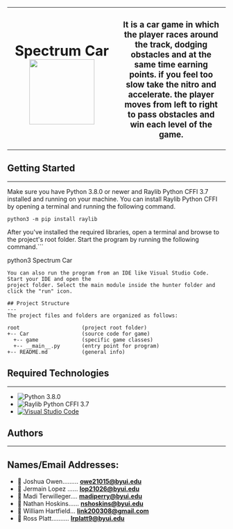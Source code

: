 
<table>
<tbody>
 <tr>
<td align="center" width="50%">
<h1> Spectrum Car </1>
<img src="https://media.istockphoto.com/vectors/auto-car-logo-icon-vector-illustration-template-modern-sport-car-vector-id1254556834?k=20&m=1254556834&s=170667a&w=0&h=c826MLdmi_ULbf5khIgJtwoCyWgbQeigknfOW0VUpEg=" width="150">  
</td>

<td align="center" width="50%">
<h3>It is a car game in which the player races around the track, dodging obstacles and at the same time earning points. if you feel too slow take the nitro and accelerate. the player moves from left to right to pass obstacles and win each level of the game.</h3>
</td>
</tr>
</tbody>
</table>


## Getting Started
---
Make sure you have Python 3.8.0 or newer and Raylib Python CFFI 3.7 installed and running on your machine. You can install Raylib Python CFFI by opening a terminal and running the following command.
```
python3 -m pip install raylib
```
After you've installed the required libraries, open a terminal and browse to the project's root folder. Start the program by running the following command.```

python3 Spectrum Car 
```
You can also run the program from an IDE like Visual Studio Code. Start your IDE and open the 
project folder. Select the main module inside the hunter folder and click the "run" icon.

## Project Structure
---
The project files and folders are organized as follows:

root                    (project root folder)
+-- Car                 (source code for game)
  +-- game              (specific game classes)
  +-- __main__.py       (entry point for program)
+-- README.md           (general info)
```

## Required Technologies
---
- ![Python 3.8.0](https://img.shields.io/badge/-Python-000000?style=flat&logo=python) 
- ![Raylib Python CFFI 3.7](https://img.shields.io/badge/-raylib-000000?style=flat&logo=raylib)
- [![Visual Studio Code](https://img.shields.io/badge/-VSCode-444444?style=flat&logo=visual-studio-code&logoColor=007ACC)]()


## Authors
---
Names/Email Addresses: 
---

- 💬 Joshua Owen.........  **owe21015@byui.edu**
- 💬 Jermain Lopez ......  **lop21026@byui.edu**
- 💬 Madi Terwilleger....  **madiperry@byui.edu**
- 💬 Nathan Hoskins......  **nshoskins@byui.edu**
- 💬 William Hartfield...  **link200308@gmail.com**
- 💬 Ross Platt..........  **lrplatt9@byui.edu**
